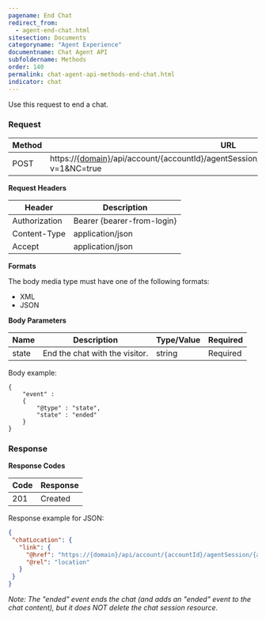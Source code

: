 ```yaml
---
pagename: End Chat
redirect_from:
  - agent-end-chat.html
sitesection: Documents
categoryname: "Agent Experience"
documentname: Chat Agent API
subfoldername: Methods
order: 140
permalink: chat-agent-api-methods-end-chat.html
indicator: chat
---
```


Use this request to end a chat.

### Request

| Method | URL                                                                                               |
|--------|---------------------------------------------------------------------------------------------------|
| POST   | https://[{domain}](/agent-domain-domain-api.html)/api/account/{accountId}/agentSession/{agentSessionId}/chat/{chatId}/events?v=1&NC=true |

**Request Headers**

| Header                                   | Description                |
|------------------------------------------|----------------------------|
| Authorization                            | Bearer {bearer-from-login} |
| Content-Type                             | application/json           |
| Accept                                   | application/json           |

**Formats**

The body media type must have one of the following formats:

- XML
- JSON

**Body Parameters**

| Name  | Description                    | Type/Value | Required |
|-------|--------------------------------|------------|----------|
| state | End the chat with the visitor. | string     | Required |

Body example:

    {
        "event" :
        {
            "@type" : "state",
            "state" : "ended"
        }
    }

### Response

**Response Codes**

| Code | Response |
|------|----------|
| 201  | Created  |

Response example for JSON:

```json
{
 "chatLocation": {
   "link": {
     "@href": "https://{domain}/api/account/{accountId}/agentSession/{agentSessionId}/chat/{chatId}/events/{number}",
     "@rel": "location"
   }
 }
}
```

*Note: The "ended" event ends the chat (and adds an "ended" event to the chat content), but it does NOT delete the chat session resource.*
